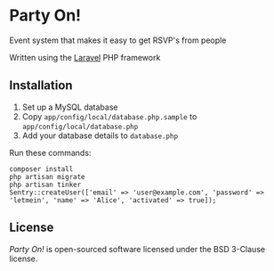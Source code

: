 Party On!
=========

Event system that makes it easy to get RSVP's from people

Written using the [Laravel](http://laravel.com/) PHP framework

Installation
------------
1. Set up a MySQL database
2. Copy `app/config/local/database.php.sample` to `app/config/local/database.php`
3. Add your database details to `database.php`

Run these commands:

    composer install
    php artisan migrate
    php artisan tinker
    Sentry::createUser(['email' => 'user@example.com', 'password' => 'letmein', 'name' => 'Alice', 'activated' => true]);


License
-------
*Party On!* is open-sourced software licensed under the BSD 3-Clause license.
